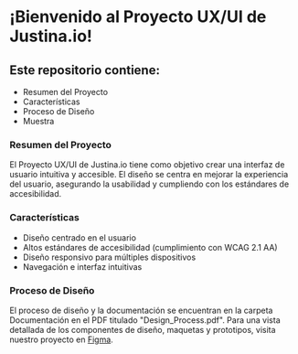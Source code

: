 # ¡Bienvenido al Proyecto UX/UI de Justina.io!

## Este repositorio contiene:

- Resumen del Proyecto
- Características
- Proceso de Diseño
- Muestra


### Resumen del Proyecto

El Proyecto UX/UI de Justina.io tiene como objetivo crear una interfaz de usuario intuitiva y accesible. El diseño se centra en mejorar la experiencia del usuario, asegurando la usabilidad y cumpliendo con los estándares de accesibilidad.

### Características

- Diseño centrado en el usuario
- Altos estándares de accesibilidad (cumplimiento con WCAG 2.1 AA)
- Diseño responsivo para múltiples dispositivos
- Navegación e interfaz intuitivas

### Proceso de Diseño

El proceso de diseño y la documentación se encuentran en la carpeta Documentación en el PDF titulado "Design_Process.pdf". Para una vista detallada de los componentes de diseño, maquetas y prototipos, visita nuestro proyecto en [Figma](https://www.figma.com/design/uOajIYvCK8yvZjqjNbE3h1/Justina.io?node-id=2151-2049&t=XO0DuWgbkKK5KJbF-1).
